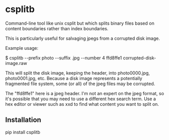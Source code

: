 csplitb
=======

Command-line tool like unix csplit but which splits binary files based on content boundaries rather than index boundaries.

This is particularly useful for salvaging jpegs from a corrupted disk image.

Example usage:

$ csplitb --prefix photo --suffix .jpg --number 4 ffd8ffe1 corrupted-disk-image.raw

This will split the disk image, keeping the header, into photo0000.jpg, photo0001.jpg, etc. Because a disk image represents a potentially fragmented file system, some (or all) of the jpeg files may be corrupted.

The "ffd8ffe1" here is a jpeg header. I'm not an expert on the jpeg format, so it's possible that you may need to use a different hex search term. Use a hex editor or viewer such as xxd to find what content you want to split on.

Installation
------------

pip install csplitb
